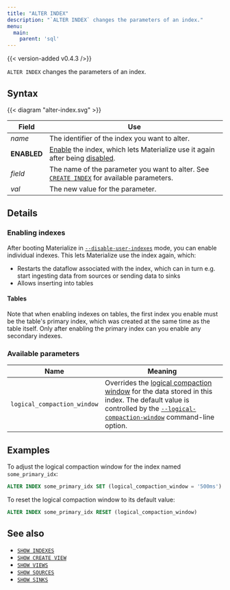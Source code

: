 ```yaml
---
title: "ALTER INDEX"
description: "`ALTER INDEX` changes the parameters of an index."
menu:
  main:
    parent: 'sql'
---
```


{{< version-added v0.4.3 />}}

`ALTER INDEX` changes the parameters of an index.

## Syntax

{{< diagram "alter-index.svg" >}}

Field | Use
------|-----
_name_ | The identifier of the index you want to alter.
**ENABLED** | [Enable](#enabling-indexes) the index, which lets Materialize use it again after being [disabled](/cli/#disable-user-indexes).
_field_ | The name of the parameter you want to alter. See [`CREATE INDEX`](/sql/create-index) for available parameters.
_val_ | The new value for the parameter.

## Details

### Enabling indexes

After booting Materialize in
[`--disable-user-indexes`](/cli/#disable-user-indexes) mode, you can enable
individual indexes. This lets Materialize use the index again, which:

- Restarts the dataflow associated with the index, which can in turn e.g. start
  ingesting data from sources or sending data to sinks
- Allows inserting into tables

#### Tables

Note that when enabling indexes on tables, the first index you enable must be
the table's primary index, which was created at the same time as the table
itself. Only after enabling the primary index can you enable any secondary
indexes.

### Available parameters

Name                        | Meaning
----------------------------|--------
`logical_compaction_window` | Overrides the [logical compaction window](/ops/memory#compaction) for the data stored in this index. The default value is controlled by the [`--logical-compaction-window`](/cli/#compaction-window) command-line option.

## Examples

To adjust the logical compaction window for the index named `some_primary_idx`:

```sql
ALTER INDEX some_primary_idx SET (logical_compaction_window = '500ms')
```

To reset the logical compaction window to its default value:

```sql
ALTER INDEX some_primary_idx RESET (logical_compaction_window)
```

## See also

- [`SHOW INDEXES`](/sql/show-indexes)
- [`SHOW CREATE VIEW`](/sql/show-create-view)
- [`SHOW VIEWS`](/sql/show-views)
- [`SHOW SOURCES`](/sql/show-sources)
- [`SHOW SINKS`](/sql/show-sinks)
